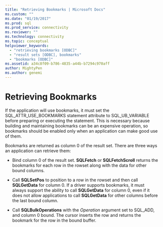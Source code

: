 ```yaml
---
title: "Retrieving Bookmarks | Microsoft Docs"
ms.custom: ""
ms.date: "01/19/2017"
ms.prod: sql
ms.prod_service: connectivity
ms.reviewer: ""
ms.technology: connectivity
ms.topic: conceptual
helpviewer_keywords: 
  - "retrieving bookmarks [ODBC]"
  - "result sets [ODBC], bookmarks"
  - "bookmarks [ODBC]"
ms.assetid: a34c8f09-b786-4835-a44b-b7294c970aff
author: MightyPen
ms.author: genemi
---
```

# Retrieving Bookmarks
If the application will use bookmarks, it must set the SQL_ATTR_USE_BOOKMARKS statement attribute to SQL_UB_VARIABLE before preparing or executing the statement. This is necessary because building and maintaining bookmarks can be an expensive operation, so bookmarks should be enabled only when an application can make good use of them.  
  
 Bookmarks are returned as column 0 of the result set. There are three ways an application can retrieve them:  
  
-   Bind column 0 of the result set. **SQLFetch** or **SQLFetchScroll** returns the bookmarks for each row in the rowset along with the data for other bound columns.  
  
-   Call **SQLSetPos** to position to a row in the rowset and then call **SQLGetData** for column 0. If a driver supports bookmarks, it must always support the ability to call **SQLGetData** for column 0, even if it does not allow applications to call **SQLGetData** for other columns before the last bound column.  
  
-   Call **SQLBulkOperations** with the *Operation* argument set to SQL_ADD, and column 0 bound. The cursor inserts the row and returns the bookmark for the row in the bound buffer.
